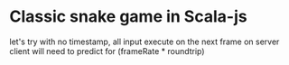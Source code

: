 # Classic snake game in Scala-js

let's try with no timestamp, all input execute on the next frame on server
client will need to predict for (frameRate * roundtrip)